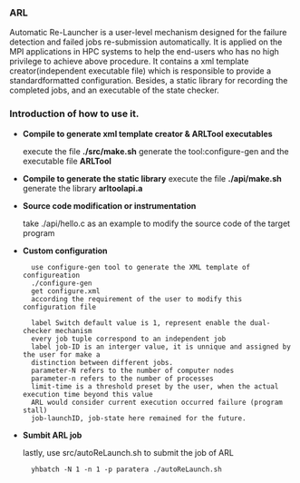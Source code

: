 ### ARL

Automatic Re-Launcher is a user-level mechanism designed for the failure detection and failed jobs re-submission automatically.
It is applied on the MPI applications in HPC systems to help the end-users who has no high privilege to achieve above procedure.
It contains a xml template creator(independent executable file) which is responsible to provide a standardformatted configuration.
Besides, a static library for recording the completed jobs, and an executable of the state checker.
    
### Introduction of how to use it.
    
* **Compile to generate xml template creator & ARLTool executables**

    execute the file **./src/make.sh**
    generate the tool:configure-gen and the executable file **ARLTool**

* **Compile to generate the static library**
    execute the file **./api/make.sh**  
    generate the library **arltoolapi.a**
    
* **Source code modification or instrumentation**
  
    take ./api/hello.c as an example to modify the source code of the target program
 
* **Custom configuration**
  
        use configure-gen tool to generate the XML template of configureation
        ./configure-gen 
        get configure.xml
        according the requirement of the user to modify this configuration file
        
        label Switch default value is 1, represent enable the dual-checker mechanism
        every job tuple correspond to an independent job
        label job-ID is an interger value, it is unnique and assigned by the user for make a
        distinction between different jobs.
        parameter-N refers to the number of computer nodes
        parameter-n refers to the number of processes
        limit-time is a threshold preset by the user, when the actual execution time beyond this value
        ARL would consider current execution occurred failure (program stall)
        job-launchID, job-state here remained for the future.
    
* **Sumbit ARL job**

    lastly, use src/autoReLaunch.sh to submit the job of ARL
    
        yhbatch -N 1 -n 1 -p paratera ./autoReLaunch.sh
